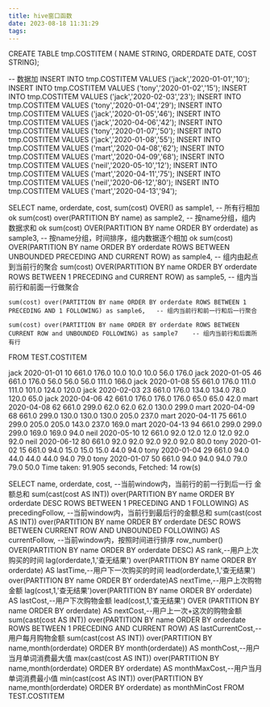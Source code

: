 ```yaml
---
title: hive窗口函数
date: 2023-08-18 11:31:29
tags:
---
```



CREATE TABLE tmp.COSTITEM
( NAME STRING,
ORDERDATE DATE,
COST STRING);

-- 数据加
INSERT INTO  tmp.COSTITEM  VALUES ('jack','2020-01-01','10');
INSERT INTO  tmp.COSTITEM  VALUES ('tony','2020-01-02','15');
INSERT INTO  tmp.COSTITEM  VALUES ('jack','2020-02-03','23');
INSERT INTO  tmp.COSTITEM  VALUES ('tony','2020-01-04','29');
INSERT INTO  tmp.COSTITEM  VALUES ('jack','2020-01-05','46');
INSERT INTO  tmp.COSTITEM  VALUES ('jack','2020-04-06','42');
INSERT INTO  tmp.COSTITEM  VALUES ('tony','2020-01-07','50');
INSERT INTO  tmp.COSTITEM  VALUES ('jack','2020-01-08','55');
INSERT INTO  tmp.COSTITEM  VALUES ('mart','2020-04-08','62');
INSERT INTO  tmp.COSTITEM  VALUES ('mart','2020-04-09','68');
INSERT INTO  tmp.COSTITEM  VALUES ('neil','2020-05-10','12');
INSERT INTO  tmp.COSTITEM  VALUES ('mart','2020-04-11','75');
INSERT INTO  tmp.COSTITEM  VALUES ('neil','2020-06-12','80');
INSERT INTO  tmp.COSTITEM  VALUES ('mart','2020-04-13','94');

SELECT
	name,
	orderdate,
	cost,
	sum(cost) OVER() as sample1,   -- 所有行相加 ok
	sum(cost) over(PARTITION BY name) as sample2,  -- 按name分组，组内数据求和 ok
	sum(cost) OVER(PARTITION BY name ORDER BY orderdate) as sample3,   -- 按name分组，时间排序，组内数据逐个相加 ok
	sum(cost) OVER(PARTITION BY name ORDER BY orderdate ROWS BETWEEN UNBOUNDED PRECEDING AND CURRENT ROW) as sample4,   -- 组内由起点到当前行的聚合
	sum(cost) OVER(PARTITION BY name ORDER BY orderdate ROWS BETWEEN 1 PRECEDING and CURRENT ROW) as sample5,   -- 组内当前行和前面一行做聚合

	sum(cost) over(PARTITION BY name ORDER BY orderdate ROWS BETWEEN 1 PRECEDING AND 1 FOLLOWING) as sample6,   -- 组内当前行和前一行和后一行聚合

	sum(cost) over(PARTITION BY name ORDER BY orderdate ROWS BETWEEN CURRENT ROW and UNBOUNDED FOLLOWING) as sample7    -- 组内当前行和后面所有行
FROM 
    TEST.COSTITEM 


jack    2020-01-01      10      661.0   176.0   10.0    10.0    10.0    56.0    176.0
jack    2020-01-05      46      661.0   176.0   56.0    56.0    56.0    111.0   166.0
jack    2020-01-08      55      661.0   176.0   111.0   111.0   101.0   124.0   120.0
jack    2020-02-03      23      661.0   176.0   134.0   134.0   78.0    120.0   65.0
jack    2020-04-06      42      661.0   176.0   176.0   176.0   65.0    65.0    42.0
mart    2020-04-08      62      661.0   299.0   62.0    62.0    62.0    130.0   299.0
mart    2020-04-09      68      661.0   299.0   130.0   130.0   130.0   205.0   237.0
mart    2020-04-11      75      661.0   299.0   205.0   205.0   143.0   237.0   169.0
mart    2020-04-13      94      661.0   299.0   299.0   299.0   169.0   169.0   94.0
neil    2020-05-10      12      661.0   92.0    12.0    12.0    12.0    92.0    92.0
neil    2020-06-12      80      661.0   92.0    92.0    92.0    92.0    92.0    80.0
tony    2020-01-02      15      661.0   94.0    15.0    15.0    15.0    44.0    94.0
tony    2020-01-04      29      661.0   94.0    44.0    44.0    44.0    94.0    79.0
tony    2020-01-07      50      661.0   94.0    94.0    94.0    79.0    79.0    50.0
Time taken: 91.905 seconds, Fetched: 14 row(s) 


SELECT name,
       orderdate,
       cost, --当前window内，当前行的前一行到后一行 金额总和
 sum(cast(cost AS INT)) over(PARTITION BY name
                             ORDER BY orderdate DESC ROWS BETWEEN 1 PRECEDING AND 1 FOLLOWING) AS precedingFollow, --当前window内，当前行到最后行的金额总和
 sum(cast(cost AS INT)) over(PARTITION BY name
                             ORDER BY orderdate DESC ROWS BETWEEN CURRENT ROW AND UNBOUNDED FOLLOWING) AS currentFollow, --当前window内，按照时间进行排序
 row_number() OVER(PARTITION BY name
                   ORDER BY orderdate DESC) AS rank,--用户上次购买的时间
 lag(orderdate,1,'查无结果') over(PARTITION BY name
                              ORDER BY orderdate) AS lastTime,--用户下一次购买的时间
 lead(orderdate,1,'查无结果') over(PARTITION BY name
                               ORDER BY orderdate)AS nextTime,--用户上次购物金额
 lag(cost,1,'查无结果')over(PARTITION BY name
                        ORDER BY orderdate) AS lastCost,--用户下次购物金额
 lead(cost,1,'查无结果') OVER (PARTITION BY name
                           ORDER BY orderdate) AS nextCost,--用户上一次+这次的购物金额
 sum(cast(cost AS INT)) over(PARTITION BY name
                             ORDER BY orderdate ROWS BETWEEN 1 PRECEDING AND CURRENT ROW) AS lastCurrentCost,--用户每月购物金额
 sum(cast(cost AS INT)) over(PARTITION BY name,month(orderdate)
                             ORDER BY month(orderdate)) AS monthCost,--用户当月单词消费最大值
 max(cast(cost AS INT)) over(PARTITION BY name,month(orderdate)
                             ORDER BY orderdate) AS monthMaxCost,--用户当月单词消费最小值
 min(cast(cost AS INT)) over(PARTITION BY name,month(orderdate)
                             ORDER BY orderdate) as monthMinCost
FROM TEST.COSTITEM